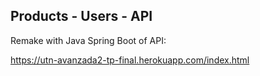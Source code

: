 ## Products - Users - API



Remake with Java Spring Boot of API: 

https://utn-avanzada2-tp-final.herokuapp.com/index.html

